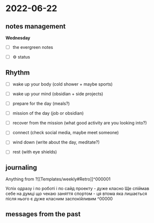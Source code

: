 # 2022-06-22
## notes management

**Wednesday**
- [ ] the evergreen notes 
- [ ] ⚙️ status



## Rhythm
 - [ ] wake up your body (cold shower + maybe sports)
 - [ ] wake up your mind (obsidian + side projects)
 - [ ] prepare for the day (meals?)
 - [ ] mission of the day (job or obsidian)
 - [ ] recover from the mission (what good activity are you looking into?)
 - [ ] connect (check social media, maybe meet someone)
 - [ ] wind down (write about the day, meditate?)
 - [ ] rest (with eye shields)


## journaling 

Anything from ?[[Templates/weekly#Retro]]^000001


Успіх одразу і по роботі і по сайд проекту - дуже класно
Ще спіймав себе на думці що чекаю заняття спортом - ця втома яка лишається після нього є дуже класним заспокійливим
^00000


## messages from the past
